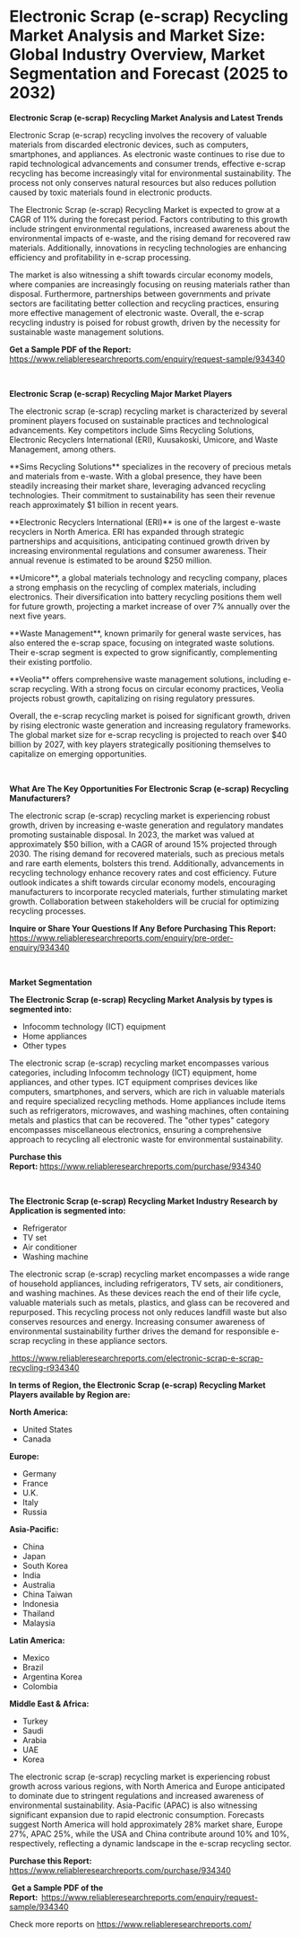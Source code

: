 <p><h1>Electronic Scrap (e-scrap) Recycling Market Analysis and Market Size: Global Industry Overview, Market Segmentation and Forecast (2025 to 2032)</h1></p><p><strong>Electronic Scrap (e-scrap) Recycling Market Analysis and Latest Trends</strong></p>
<p><p>Electronic Scrap (e-scrap) recycling involves the recovery of valuable materials from discarded electronic devices, such as computers, smartphones, and appliances. As electronic waste continues to rise due to rapid technological advancements and consumer trends, effective e-scrap recycling has become increasingly vital for environmental sustainability. The process not only conserves natural resources but also reduces pollution caused by toxic materials found in electronic products. </p><p>The Electronic Scrap (e-scrap) Recycling Market is expected to grow at a CAGR of 11% during the forecast period. Factors contributing to this growth include stringent environmental regulations, increased awareness about the environmental impacts of e-waste, and the rising demand for recovered raw materials. Additionally, innovations in recycling technologies are enhancing efficiency and profitability in e-scrap processing. </p><p>The market is also witnessing a shift towards circular economy models, where companies are increasingly focusing on reusing materials rather than disposal. Furthermore, partnerships between governments and private sectors are facilitating better collection and recycling practices, ensuring more effective management of electronic waste. Overall, the e-scrap recycling industry is poised for robust growth, driven by the necessity for sustainable waste management solutions.</p></p>
<p><strong>Get a Sample PDF of the Report:&nbsp;</strong> <a href="https://www.reliableresearchreports.com/enquiry/request-sample/934340?utm_campaign=2298&utm_medium=2&utm_source=Github&utm_content=ia&utm_term=11032025&utm_id=electronic-scrap-e-scrap-recycling">https://www.reliableresearchreports.com/enquiry/request-sample/934340</a></p>
<p>&nbsp;</p>
<p><strong>Electronic Scrap (e-scrap) Recycling Major Market Players</strong></p>
<p><p>The electronic scrap (e-scrap) recycling market is characterized by several prominent players focused on sustainable practices and technological advancements. Key competitors include Sims Recycling Solutions, Electronic Recyclers International (ERI), Kuusakoski, Umicore, and Waste Management, among others.</p><p>**Sims Recycling Solutions** specializes in the recovery of precious metals and materials from e-waste. With a global presence, they have been steadily increasing their market share, leveraging advanced recycling technologies. Their commitment to sustainability has seen their revenue reach approximately $1 billion in recent years.</p><p>**Electronic Recyclers International (ERI)** is one of the largest e-waste recyclers in North America. ERI has expanded through strategic partnerships and acquisitions, anticipating continued growth driven by increasing environmental regulations and consumer awareness. Their annual revenue is estimated to be around $250 million.</p><p>**Umicore**, a global materials technology and recycling company, places a strong emphasis on the recycling of complex materials, including electronics. Their diversification into battery recycling positions them well for future growth, projecting a market increase of over 7% annually over the next five years.</p><p>**Waste Management**, known primarily for general waste services, has also entered the e-scrap space, focusing on integrated waste solutions. Their e-scrap segment is expected to grow significantly, complementing their existing portfolio.</p><p>**Veolia** offers comprehensive waste management solutions, including e-scrap recycling. With a strong focus on circular economy practices, Veolia projects robust growth, capitalizing on rising regulatory pressures.</p><p>Overall, the e-scrap recycling market is poised for significant growth, driven by rising electronic waste generation and increasing regulatory frameworks. The global market size for e-scrap recycling is projected to reach over $40 billion by 2027, with key players strategically positioning themselves to capitalize on emerging opportunities.</p></p>
<p>&nbsp;</p>
<p><strong>What Are The Key Opportunities For Electronic Scrap (e-scrap) Recycling Manufacturers?</strong></p>
<p><p>The electronic scrap (e-scrap) recycling market is experiencing robust growth, driven by increasing e-waste generation and regulatory mandates promoting sustainable disposal. In 2023, the market was valued at approximately $50 billion, with a CAGR of around 15% projected through 2030. The rising demand for recovered materials, such as precious metals and rare earth elements, bolsters this trend. Additionally, advancements in recycling technology enhance recovery rates and cost efficiency. Future outlook indicates a shift towards circular economy models, encouraging manufacturers to incorporate recycled materials, further stimulating market growth. Collaboration between stakeholders will be crucial for optimizing recycling processes.</p></p>
<p><strong>Inquire or Share Your Questions If Any Before Purchasing This Report:</strong> <a href="https://www.reliableresearchreports.com/enquiry/pre-order-enquiry/934340?utm_campaign=2298&utm_medium=2&utm_source=Github&utm_content=ia&utm_term=11032025&utm_id=electronic-scrap-e-scrap-recycling">https://www.reliableresearchreports.com/enquiry/pre-order-enquiry/934340</a></p>
<p>&nbsp;</p>
<p><strong>Market Segmentation</strong></p>
<p><strong>The Electronic Scrap (e-scrap) Recycling Market Analysis by types is segmented into:</strong></p>
<p><ul><li>Infocomm technology (ICT) equipment</li><li>Home appliances</li><li>Other types</li></ul></p>
<p><p>The electronic scrap (e-scrap) recycling market encompasses various categories, including Infocomm technology (ICT) equipment, home appliances, and other types. ICT equipment comprises devices like computers, smartphones, and servers, which are rich in valuable materials and require specialized recycling methods. Home appliances include items such as refrigerators, microwaves, and washing machines, often containing metals and plastics that can be recovered. The "other types" category encompasses miscellaneous electronics, ensuring a comprehensive approach to recycling all electronic waste for environmental sustainability.</p></p>
<p><strong>Purchase this Report:&nbsp;</strong><a href="https://www.reliableresearchreports.com/purchase/934340?utm_campaign=2298&utm_medium=2&utm_source=Github&utm_content=ia&utm_term=11032025&utm_id=electronic-scrap-e-scrap-recycling">https://www.reliableresearchreports.com/purchase/934340</a></p>
<p>&nbsp;</p>
<p><strong>The Electronic Scrap (e-scrap) Recycling Market Industry Research by Application is segmented into:</strong></p>
<p><ul><li>Refrigerator</li><li>TV set</li><li>Air conditioner</li><li>Washing machine</li></ul></p>
<p><p>The electronic scrap (e-scrap) recycling market encompasses a wide range of household appliances, including refrigerators, TV sets, air conditioners, and washing machines. As these devices reach the end of their life cycle, valuable materials such as metals, plastics, and glass can be recovered and repurposed. This recycling process not only reduces landfill waste but also conserves resources and energy. Increasing consumer awareness of environmental sustainability further drives the demand for responsible e-scrap recycling in these appliance sectors.</p></p>
<p><a href="https://www.reliableresearchreports.com/electronic-scrap-e-scrap-recycling-r934340?utm_campaign=2298&utm_medium=2&utm_source=Github&utm_content=ia&utm_term=11032025&utm_id=electronic-scrap-e-scrap-recycling">&nbsp;https://www.reliableresearchreports.com/electronic-scrap-e-scrap-recycling-r934340</a></p>
<p><strong>In terms of Region, the Electronic Scrap (e-scrap) Recycling Market Players available by Region are:</strong></p>
<p>
    <p> <strong> North America: </strong>
        <ul>
            <li>United States</li>
            <li>Canada</li>
        </ul>
        </p> 
    <p> <strong> Europe: </strong>
        <ul>
            <li>Germany</li>
            <li>France</li>
            <li>U.K.</li>
            <li>Italy</li>
            <li>Russia</li>
        </ul>
        </p> 
    <p> <strong> Asia-Pacific: </strong>
        <ul>
            <li>China</li>
            <li>Japan</li>
            <li>South Korea</li>
            <li>India</li>
            <li>Australia</li>
            <li>China Taiwan</li>
            <li>Indonesia</li>
            <li>Thailand</li>
            <li>Malaysia</li>
        </ul>
        </p> 
    <p> <strong> Latin America: </strong>
        <ul>
            <li>Mexico</li>
            <li>Brazil</li>
            <li>Argentina Korea</li>
            <li>Colombia</li>
        </ul>
        </p> 
    <p> <strong> Middle East & Africa: </strong>
        <ul>
            <li>Turkey</li>
            <li>Saudi</li>
            <li>Arabia</li>
            <li>UAE</li>
            <li>Korea</li>
        </ul>
    </p>
    </p>
<p><p>The electronic scrap (e-scrap) recycling market is experiencing robust growth across various regions, with North America and Europe anticipated to dominate due to stringent regulations and increased awareness of environmental sustainability. Asia-Pacific (APAC) is also witnessing significant expansion due to rapid electronic consumption. Forecasts suggest North America will hold approximately 28% market share, Europe 27%, APAC 25%, while the USA and China contribute around 10% and 10%, respectively, reflecting a dynamic landscape in the e-scrap recycling sector.</p></p>
<p><strong>Purchase this Report: </strong><a href="https://www.reliableresearchreports.com/purchase/934340?utm_campaign=2298&utm_medium=2&utm_source=Github&utm_content=ia&utm_term=11032025&utm_id=electronic-scrap-e-scrap-recycling">https://www.reliableresearchreports.com/purchase/934340</a></p>
<p>&nbsp;<strong>Get a Sample PDF of the Report:&nbsp;&nbsp;</strong><a href="https://www.reliableresearchreports.com/enquiry/request-sample/934340?utm_campaign=2298&utm_medium=2&utm_source=Github&utm_content=ia&utm_term=11032025&utm_id=electronic-scrap-e-scrap-recycling">https://www.reliableresearchreports.com/enquiry/request-sample/934340</a></p>
<p><strong></strong></p>
<p>Check more reports on <a href="https://www.reliableresearchreports.com/?utm_campaign=2298&utm_medium=2&utm_source=Github&utm_content=ia&utm_term=11032025&utm_id=electronic-scrap-e-scrap-recycling">https://www.reliableresearchreports.com/</a></p>